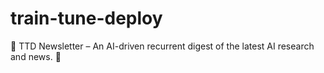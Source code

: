 # train-tune-deploy
📰 TTD Newsletter – An AI-driven recurrent digest of the latest AI research and news. 🚀

